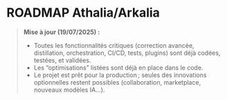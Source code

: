 # ROADMAP Athalia/Arkalia

> **Mise à jour (19/07/2025) :**
> 
> - Toutes les fonctionnalités critiques (correction avancée, distillation, orchestration, CI/CD, tests, plugins) sont déjà codées, testées, et validées.
> - Les “optimisations” listées sont déjà en place dans le code.
> - Le projet est prêt pour la production ; seules des innovations optionnelles restent possibles (collaboration, marketplace, nouveaux modèles IA…). 